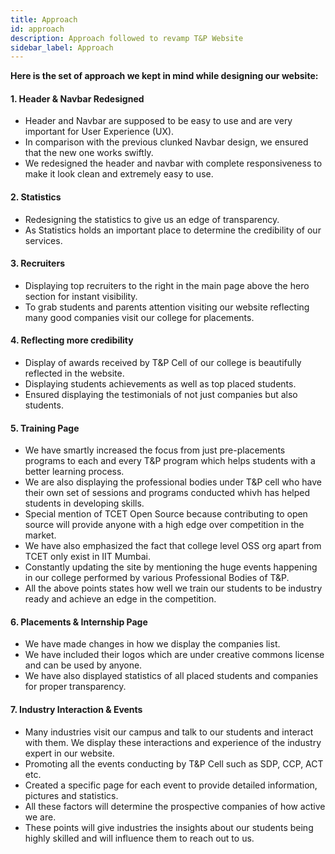 ```yaml
---
title: Approach
id: approach
description: Approach followed to revamp T&P Website
sidebar_label: Approach
---
```


**Here is the set of approach we kept in mind while designing our website:**
 
#### 1. Header & Navbar Redesigned
 * Header and Navbar are supposed to be easy to use and are very important for User Experience (UX). 
 * In comparison with the previous clunked Navbar design, we ensured that the new one works swiftly.
 * We redesigned the header and navbar with complete responsiveness to make it look clean and extremely easy to use.

#### 2. Statistics
 * Redesigning the statistics to give us an edge of transparency.
 * As Statistics holds an important place to determine the credibility of our services.

#### 3. Recruiters
 * Displaying top recruiters to the right in the main page above the hero section for instant visibility.
 * To grab students and parents attention visiting our website reflecting many good companies visit our college for placements.

#### 4. Reflecting more credibility
 * Display of awards received by T&P Cell of our college is beautifully reflected in the website.
 * Displaying students achievements as well as top placed students.
 * Ensured displaying the testimonials of not just companies but also students.

#### 5. Training Page
 * We have smartly increased the focus from just pre-placements programs to each and every T&P program which helps students with a better learning process.
 * We are also displaying the professional bodies under T&P cell who have their own set of sessions and programs conducted whivh has helped students in developing skills.
 * Special mention of TCET Open Source because contributing to open source will provide anyone with a high edge over competition in the market.
 * We have also emphasized the fact that college level OSS org apart from TCET only exist in IIT Mumbai.
 * Constantly updating the site by mentioning the huge events happening in our college performed by various Professional Bodies of T&P.
 * All the above points states how well we train our students to be industry ready and achieve an edge in the competition.

#### 6. Placements & Internship Page
 * We have made changes in how we display the companies list. 
 * We have included their logos which are under creative commons license and can be used by anyone.
 * We have also displayed statistics of all placed students and companies for proper transparency.

#### 7. Industry Interaction & Events
 * Many industries visit our campus and talk to our students and interact with them. We display these interactions and experience of the industry expert in our website.
 * Promoting all the events conducting by T&P Cell such as SDP, CCP, ACT etc.
 * Created a specific page for each event to provide detailed information, pictures and statistics.
 * All these factors will determine the prospective companies of how active we are. 
 * These points will give industries the insights about our students being highly skilled and will influence them to reach out to us.